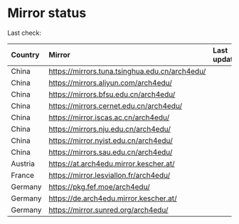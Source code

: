 <script src="./time.js"></script>
# Mirror status
Last check: <script type="text/javascript">localize(1723972916.0087132);</script>

|Country|Mirror|Last update|
|:------|:-----|:----------|
|China|https://mirrors.tuna.tsinghua.edu.cn/arch4edu/|<script type="text/javascript">localize(1723920095);</script>|
|China|https://mirrors.aliyun.com/arch4edu/|<script type="text/javascript">localize(1723920095);</script>|
|China|https://mirrors.bfsu.edu.cn/arch4edu/|<script type="text/javascript">localize(1723920095);</script>|
|China|https://mirrors.cernet.edu.cn/arch4edu/|<script type="text/javascript">localize(1723920095);</script>|
|China|https://mirror.iscas.ac.cn/arch4edu/|<script type="text/javascript">localize(1723920095);</script>|
|China|https://mirrors.nju.edu.cn/arch4edu/|<script type="text/javascript">localize(1723920095);</script>|
|China|https://mirror.nyist.edu.cn/arch4edu/|<script type="text/javascript">localize(1723920095);</script>|
|China|https://mirrors.sau.edu.cn/arch4edu/|<script type="text/javascript">localize(1723920095);</script>|
|Austria|https://at.arch4edu.mirror.kescher.at/|<script type="text/javascript">localize(1723920095);</script>|
|France|https://mirror.lesviallon.fr/arch4edu/|<script type="text/javascript">localize(1723920095);</script>|
|Germany|https://pkg.fef.moe/arch4edu/|<script type="text/javascript">localize(1723920095);</script>|
|Germany|https://de.arch4edu.mirror.kescher.at/|<script type="text/javascript">localize(1723920095);</script>|
|Germany|https://mirror.sunred.org/arch4edu/|<script type="text/javascript">localize(1723920095);</script>|

<script src="./tablefilter/tablefilter.js"></script>
<script src="./table.js"></script>